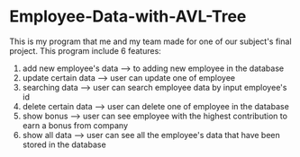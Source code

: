 # Employee-Data-with-AVL-Tree
This is my program that me and my team made for one of our subject's final project. This program include 6 features:

1. add new employee's data --> to adding new employee in the database
2. update certain data --> user can update one of employee
3. searching data --> user can search employee data by input employee's id
4. delete certain data --> user can delete one of employee in the database
5. show bonus --> user can see employee with the highest contribution to earn a bonus from company
6. show all data --> user can see all the employee's data that have been stored in the database
